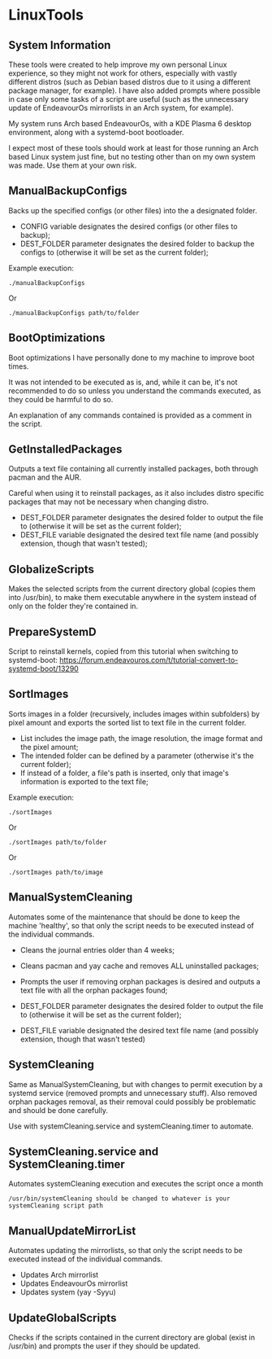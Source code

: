 # LinuxTools

## System Information

These tools were created to help improve my own personal Linux experience, so they might not work for others, especially with vastly different distros (such as Debian based distros due to it using a different package manager, for example). I have also added prompts where possible in case only some tasks of a script are useful (such as the unnecessary update of EndeavourOs mirrorlists in an Arch system, for example).

My system runs Arch based EndeavourOs, with a KDE Plasma 6 desktop environment, along with a systemd-boot bootloader.

I expect most of these tools should work at least for those running an Arch based Linux system just fine, but no testing other than on my own system was made. Use them at your own risk.

## ManualBackupConfigs

Backs up the specified configs (or other files) into the a designated folder.

- CONFIG variable designates the desired configs (or other files to backup);
- DEST_FOLDER parameter designates the desired folder to backup the configs to (otherwise it will be set as the current folder);

Example execution:

```
./manualBackupConfigs
```

Or

```
./manualBackupConfigs path/to/folder
```

## BootOptimizations

Boot optimizations I have personally done to my machine to improve boot times.

It was not intended to be executed as is, and, while it can be, it's not recommended to do so unless you understand the commands executed, as they could be harmful to do so.

An explanation of any commands contained is provided as a comment in the script.

## GetInstalledPackages

Outputs a text file containing all currently installed packages, both through pacman and the AUR.

Careful when using it to reinstall packages, as it also includes distro specific packages that may not be necessary when changing distro.

- DEST_FOLDER parameter designates the desired folder to output the file to (otherwise it will be set as the current folder);
- DEST_FILE variable designated the desired text file name (and possibly extension, though that wasn't tested);

## GlobalizeScripts

Makes the selected scripts from the current directory global (copies them into /usr/bin), to make them executable anywhere in the system instead of only on the folder they're contained in.

## PrepareSystemD

Script to reinstall kernels, copied from this tutorial when switching to systemd-boot:
<https://forum.endeavouros.com/t/tutorial-convert-to-systemd-boot/13290>

## SortImages

Sorts images in a folder (recursively, includes images within subfolders) by pixel amount and exports the sorted list to text file in the current folder.

- List includes the image path, the image resolution, the image format and the pixel amount;
- The intended folder can be defined by a parameter (otherwise it's the current folder);
- If instead of a folder, a file's path is inserted, only that image's information is exported to the text file;

Example execution:

```
./sortImages
```

Or

```
./sortImages path/to/folder
```

Or

```
./sortImages path/to/image
```

## ManualSystemCleaning

Automates some of the maintenance that should be done to keep the machine 'healthy', so that only the script needs to be executed instead of the individual commands.

- Cleans the journal entries older than 4 weeks;
- Cleans pacman and yay cache and removes ALL uninstalled packages;
- Prompts the user if removing orphan packages is desired and outputs a text file with all the orphan packages found;

- DEST_FOLDER parameter designates the desired folder to output the file to (otherwise it will be set as the current folder);
- DEST_FILE variable designated the desired text file name (and possibly extension, though that wasn't tested)

## SystemCleaning

Same as ManualSystemCleaning, but with changes to permit execution by a systemd service (removed prompts and unnecessary stuff). Also removed orphan packages removal, as their removal could possibly be problematic and should be done carefully.

Use with systemCleaning.service and systemCleaning.timer to automate.

## SystemCleaning.service and SystemCleaning.timer

Automates systemCleaning execution and executes the script once a month

```
/usr/bin/systemCleaning should be changed to whatever is your systemCleaning script path
```

## ManualUpdateMirrorList

Automates updating the mirrorlists, so that only the script needs to be executed instead of the individual commands.

- Updates Arch mirrorlist
- Updates EndeavourOs mirrorlist
- Updates system (yay -Syyu)

## UpdateGlobalScripts

Checks if the scripts contained in the current directory are global (exist in /usr/bin) and prompts the user if they should be updated.

